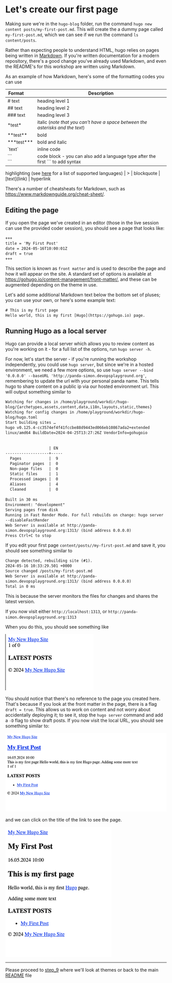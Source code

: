 # Let's create our first page

Making sure we're in the `hugo-blog` folder, run the command `hugo new content posts/my-first-post.md`. 
This will create the a dummy page called `my-first-post.md`, which we can see if we run the command `ls content/posts`.

Rather than expecting people to understand HTML, hugo relies on pages being written in 
[Markdown](https://www.markdownguide.org/). If you're written documentation for a modern repository, 
there's a good change you've already used Markdown, and even the README's for this workshop are written using Markdown.

As an example of how Markdown, here's some of the formatting codes you can use

| Format&nbsp;&nbsp;&nbsp;&nbsp;&nbsp;&nbsp;&nbsp; | Description
|--|--|
|\# text | heading level 1
| \#\# text | heading level 2
| \#\#\# text | heading level 3
| \*test\* | italic (*note that you can't have a space between the asterisks and the text*)
| \*\*test\*\* | bold
| \*\*\*test\*\*\* | bold and italic
| \`text\` | inline code
|\`\`\`<br />``` | code block - you can also add a language type after the first \`\`\` to add syntax 
highlighting (see [here](https://gohugo.io/content-management/syntax-highlighting/) for a list of supported languages)
| \> | blockquote
| \[text](link) | hyperlink

There's a number of cheatsheats for Markdown, such as https://www.markdownguide.org/cheat-sheet/.

## Editing the page
If you open the page we've created in an editor (those in the live session can use 
the provided coder session), you should see a page that looks like:

```
+++
title = 'My First Post'
date = 2024-05-16T10:00:01Z
draft = true
+++
```
This section is known as `front matter` and is used to describe the page and how it will appear 
on the site. A standard set of options is available at https://gohugo.io/content-management/front-matter/, 
and these can be augmented depending on the theme in use.

Let's add some additional Markdown text below the bottom set of pluses; you 
can use your own, or here's some example text:

```
# This is my first page
Hello world, this is my first [Hugo](https://gohugo.io) page.

```

## Running Hugo as a local server
Hugo can provide a local server which allows you to review content as you're working on it - for a full
list of the options, run `hugo server -h`.

For now, let's start the server - if you're running the workshop independently, you could use `hugo server`,
but since we're in a hosted environment, we need a few more options, so use 
`hugo server --bind '0.0.0.0' --baseURL 'http://panda-simon.devopsplayground.org'`, remembering to update
the url with your personal panda name. This tells hugo to share content on a public ip via our hosted environment
url. This will output something similar to 
```
Watching for changes in /home/playground/workdir/hugo-blog/{archetypes,assets,content,data,i18n,layouts,static,themes}
Watching for config changes in /home/playground/workdir/hugo-blog/hugo.toml
Start building sites … 
hugo v0.125.4-cc3574ef4f41fccbe88d9443ed066eb10867ada2+extended linux/amd64 BuildDate=2024-04-25T13:27:26Z VendorInfo=gohugoio


                   | EN  
-------------------+-----
  Pages            |  9  
  Paginator pages  |  0  
  Non-page files   |  0  
  Static files     |  1  
  Processed images |  0  
  Aliases          |  4  
  Cleaned          |  0  

Built in 30 ms
Environment: "development"
Serving pages from disk
Running in Fast Render Mode. For full rebuilds on change: hugo server --disableFastRender
Web Server is available at http://panda-simon.devopsplayground.org:1313/ (bind address 0.0.0.0) 
Press Ctrl+C to stop
```

If you edit your first page `content/posts//my-first-post.md` and save it, you should see something
similar to 
```
Change detected, rebuilding site (#1).
2024-05-16 10:33:29.501 +0000
Source changed /posts/my-first-post.md
Web Server is available at http://panda-simon.devopsplayground.org:1313/ (bind address 0.0.0.0)
Total in 0 ms
```
This is because the server monitors the files for changes and shares the latest version.

If you now visit either `http://localhost:1313`, or `http://panda-simon.devopsplayground.org:1313`

When you do this, you should see something like 

![screenshot](/images/sshot_08_01.png)

You should notice that there's no reference to the page you created here. That's because if you
look at the front matter in the page, there is a flag `draft = true`. This allows us to work
on content and not worry about accidentally deploying it; to see it, stop the `hugo server` command
and add a `-D` flag to show draft posts. If you now visit the local URL, you should see something
similar to:

![screenshot](/images/sshot_08_02.png)

and we can click on the title of the link to see the page.

![screenshot](/images/sshot_08_03.png)

---
Please proceed to [step_9](../step_9/README.md) where we'll look at themes or
back to the main [README](../../README.md) file